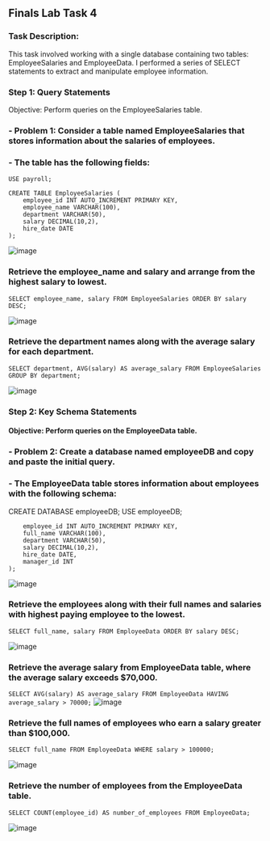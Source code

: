 ## Finals Lab Task 4
### Task Description:
This task involved working with a single database containing two tables: EmployeeSalaries and EmployeeData. I performed a series of SELECT statements to extract and manipulate employee information.
### Step 1: Query Statements
Objective: Perform queries on the EmployeeSalaries table.

### - Problem 1: Consider a table named EmployeeSalaries that stores information about the salaries of employees.
### - The table has the following fields:
```CREATE DATABASE payroll;
USE payroll;

CREATE TABLE EmployeeSalaries (
    employee_id INT AUTO_INCREMENT PRIMARY KEY,
    employee_name VARCHAR(100),
    department VARCHAR(50),
    salary DECIMAL(10,2),
    hire_date DATE
);
```
![image](https://github.com/user-attachments/assets/e6c078f5-1037-4ab5-8a49-4f8f7c2564b0)


### Retrieve the employee_name and salary and arrange from the highest salary to lowest.

```SELECT employee_name, salary FROM EmployeeSalaries ORDER BY salary DESC;```

![image](https://github.com/user-attachments/assets/36add1a1-9461-46ef-8856-c89d5418a9c5)


### Retrieve the department names along with the average salary for each department.

```SELECT department, AVG(salary) AS average_salary FROM EmployeeSalaries GROUP BY department;```

![image](https://github.com/user-attachments/assets/6ab48375-7ff0-4a0e-8293-9e04ff74c181)


### Step 2: Key Schema Statements
#### Objective: Perform queries on the EmployeeData table.

### - Problem 2: Create a database named employeeDB and copy and paste the initial query.
### - The EmployeeData table stores information about employees with the following schema:
CREATE DATABASE employeeDB;
USE employeeDB;

```CREATE TABLE EmployeeData (
    employee_id INT AUTO_INCREMENT PRIMARY KEY,
    full_name VARCHAR(100),
    department VARCHAR(50),
    salary DECIMAL(10,2),
    hire_date DATE,
    manager_id INT
);
```
![image](https://github.com/user-attachments/assets/72378db4-fd78-4e17-8a53-3e525517292d)



### Retrieve the employees along with their full names and salaries with highest paying employee to the lowest.

```SELECT full_name, salary FROM EmployeeData ORDER BY salary DESC;```

![image](https://github.com/user-attachments/assets/c824a02e-59e7-4c43-a07f-73fb68408f45)


### Retrieve the average salary from EmployeeData table, where the average salary exceeds $70,000.

```SELECT AVG(salary) AS average_salary FROM EmployeeData HAVING average_salary > 70000;```
![image](https://github.com/user-attachments/assets/926e2cc7-9da8-4f12-83f5-521fbb06db0a)


### Retrieve the full names of employees who earn a salary greater than $100,000.

```SELECT full_name FROM EmployeeData WHERE salary > 100000;```

![image](https://github.com/user-attachments/assets/5e839a54-9008-4245-a88f-cbaa2ccace74)


### Retrieve the number of employees from the EmployeeData table.

```SELECT COUNT(employee_id) AS number_of_employees FROM EmployeeData;```

![image](https://github.com/user-attachments/assets/9f49d438-3604-4667-a5a0-f69fa98be6bd)

